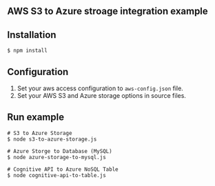 AWS S3 to Azure stroage integration example
--------------------------------------------

## Installation

```
$ npm install
```

## Configuration

1. Set your aws access configuration to `aws-config.json` file.
1. Set your AWS S3 and Azure storage options in source files.

## Run example

```
# S3 to Azure Storage
$ node s3-to-azure-storage.js

# Azure Storge to Database (MySQL)
$ node azure-storage-to-mysql.js

# Cognitive API to Azure NoSQL Table
$ node cognitive-api-to-table.js
```
